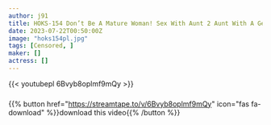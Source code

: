 ```yaml
---
author: j91
title: HOKS-154 Don’t Be A Mature Woman! Sex With Aunt 2 Aunt With A Gentle Smile Is Always Irresistible! / 65-year-old Artist Holding A 45-year-old Female Disciple
date: 2023-07-22T00:50:00Z
image: "hoks154pl.jpg"
tags: [Censored, ]
maker: []
actress: []
---
```



{{< youtubepl 6Bvyb8oplmf9mQy >}}
###

{{% button href="https://streamtape.to/v/6Bvyb8oplmf9mQy" icon="fas fa-download" %}}download this video{{% /button %}}
